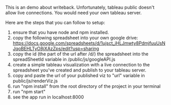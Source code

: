 This is an demo about writeback. Unfortunately, tableau public doesn't allow live connections. You would need your own tableau server. 

Here are the steps that you can follow to setup: 
1. ensure that you have node and npm installed. 
2. copy the following spreadsheet into your own google drive: https://docs.google.com/spreadsheets/d/1ujsct_iHLJmwty8PdmjfuuUsNJqoBEHLTyO8jXAzZps/edit?usp=sharing
3. copy the id (the part of the url after /d/) the spreadsheet into the spreadSheetId variable in /public/js/googleAPI.js
4. create a simple tableau visualization with a live connection to the spreadsheet you've created and publish to your tableau server.
5. copy and paste the url of your published viz to "url" variable in public/js/renderViz.js 
6. run "npm install" from the root directory of the project in your terminal
7. run "npm start"
8. see the app run in localhost:8000

